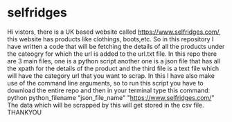 # selfridges
Hi vistors, there is a UK based website called https://www.selfridges.com/, this website has products like clothings, boots,etc.
So in this repository I have written a code that will be fetching the details of all the products under the cateogry for which the url is added to the url.txt file.
In this repo there are 3 main files, one is a python script another one is a json file that has all the xpath for the details of the product and the third file is a text file which will have the category url that you want to scrap.
In this I have also make use of the command line arguments, so to run this script you have to download the entire repo and then in your terminal type this command: python python_filename "json_file_name" "https://www.selfridges.com/"
The data which will be scrapped by this will get stored in the csv file.
                                                                              THANKYOU
